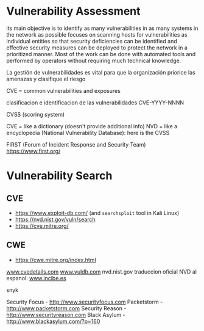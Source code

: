 # Vulnerability Assessment
its main objective is to identify as many vulnerabilities in as many systems in the network as possible
focuses on scanning hosts for vulnerabilities as individual entities so that security deficiencies can be identified and effective security measures can be deployed to protect the network in a prioritized manner. Most of the work can be done with automated tools and performed by operators without requiring much technical knowledge.


La gestión de vulnerabilidades es vital para que la organización priorice las amenazas y clasifique el riesgo



CVE = common vulnerabilities and exposures

clasificacion e identificacion de las vulnerabilidades
CVE-YYYY-NNNN 

CVSS (scoring system)


CVE = like a dictionary (doesn't provide additional info)
NVD = like a encyclopedia (National Vulnerability Database):
	here is the CVSS

FIRST (Forum of Incident Response and Security Team)
https://www.first.org/

# Vulnerability Search

## CVE
- <https://www.exploit-db.com/> (and `searchsploit` tool in Kali Linux)
- <https://nvd.nist.gov/vuln/search>
- <https://cve.mitre.org/>

## CWE
- <https://cwe.mitre.org/index.html>


www.cvedetails.com
www.vuldb.com
nvd.nist.gov
traduccion oficial NVD al espanol: www.incibe.es


snyk


Security Focus - http://www.securityfocus.com
Packetstorm - http://www.packetstorm.com
Security Reason - http://www.securityreason.com
Black Asylum - http://www.blackasylum.com/?p=160



